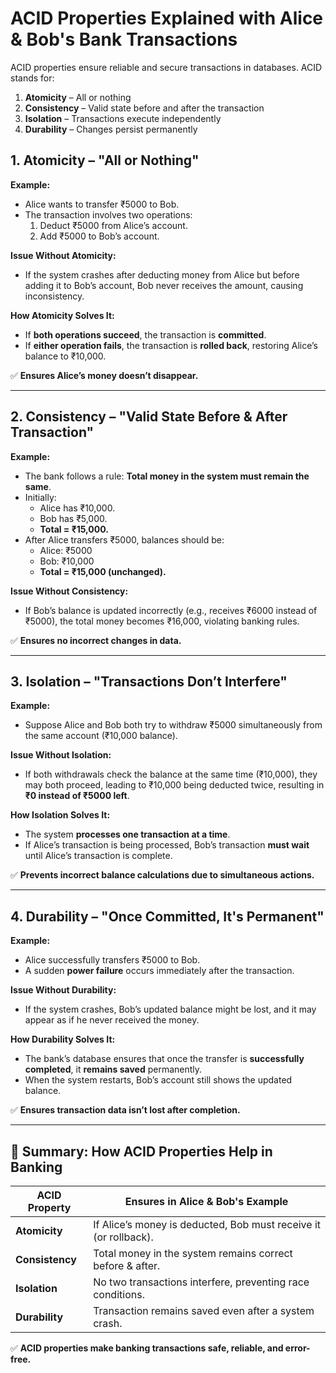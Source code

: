 # ACID Properties Explained with Alice & Bob's Bank Transactions

ACID properties ensure reliable and secure transactions in databases. ACID stands for:

1. **Atomicity** – All or nothing
2. **Consistency** – Valid state before and after the transaction
3. **Isolation** – Transactions execute independently
4. **Durability** – Changes persist permanently

## 1. Atomicity – "All or Nothing"
**Example:**
- Alice wants to transfer ₹5000 to Bob.
- The transaction involves two operations:
  1. Deduct ₹5000 from Alice’s account.
  2. Add ₹5000 to Bob’s account.

**Issue Without Atomicity:**
- If the system crashes after deducting money from Alice but before adding it to Bob’s account, Bob never receives the amount, causing inconsistency.

**How Atomicity Solves It:**
- If **both operations succeed**, the transaction is **committed**.
- If **either operation fails**, the transaction is **rolled back**, restoring Alice’s balance to ₹10,000.

✅ **Ensures Alice’s money doesn’t disappear.**

---

## 2. Consistency – "Valid State Before & After Transaction"
**Example:**
- The bank follows a rule: **Total money in the system must remain the same**.
- Initially:
  - Alice has ₹10,000.
  - Bob has ₹5,000.
  - **Total = ₹15,000.**
- After Alice transfers ₹5000, balances should be:
  - Alice: ₹5000
  - Bob: ₹10,000
  - **Total = ₹15,000 (unchanged).**

**Issue Without Consistency:**
- If Bob’s balance is updated incorrectly (e.g., receives ₹6000 instead of ₹5000), the total money becomes ₹16,000, violating banking rules.

✅ **Ensures no incorrect changes in data.**

---

## 3. Isolation – "Transactions Don’t Interfere"
**Example:**
- Suppose Alice and Bob both try to withdraw ₹5000 simultaneously from the same account (₹10,000 balance).

**Issue Without Isolation:**
- If both withdrawals check the balance at the same time (₹10,000), they may both proceed, leading to ₹10,000 being deducted twice, resulting in **₹0 instead of ₹5000 left**.

**How Isolation Solves It:**
- The system **processes one transaction at a time**.
- If Alice’s transaction is being processed, Bob’s transaction **must wait** until Alice’s transaction is complete.

✅ **Prevents incorrect balance calculations due to simultaneous actions.**

---

## 4. Durability – "Once Committed, It's Permanent"
**Example:**
- Alice successfully transfers ₹5000 to Bob.
- A sudden **power failure** occurs immediately after the transaction.

**Issue Without Durability:**
- If the system crashes, Bob’s updated balance might be lost, and it may appear as if he never received the money.

**How Durability Solves It:**
- The bank’s database ensures that once the transfer is **successfully completed**, it **remains saved** permanently.
- When the system restarts, Bob’s account still shows the updated balance.

✅ **Ensures transaction data isn’t lost after completion.**

---

## 🔹 Summary: How ACID Properties Help in Banking

| **ACID Property** | **Ensures in Alice & Bob's Example** |
|------------------|--------------------------------|
| **Atomicity** | If Alice’s money is deducted, Bob must receive it (or rollback). |
| **Consistency** | Total money in the system remains correct before & after. |
| **Isolation** | No two transactions interfere, preventing race conditions. |
| **Durability** | Transaction remains saved even after a system crash. |

✅ **ACID properties make banking transactions safe, reliable, and error-free.**


